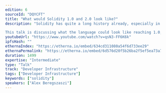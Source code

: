 ```yaml
---
edition: 6
sourceId: "DQYCFT"
title: "What would Solidity 1.0 and 2.0 look like?"
description: "Solidity has quite a long history already, especially in terms of \"crypto years\". Yet, the project has not yet reached the \"magical\" 1.0 release.

This talk is discussing what the language could look like reaching 1.0; and going beyond reaching 2.0."
youtubeUrl: "https://www.youtube.com/watch?v=qsN3-FF6K6k"
ipfsHash: ""
ethernaIndex: "https://etherna.io/embed/634cd311080a54f6d733ee29"
ethernaPermalink: "https://etherna.io/embed/6d576d20f5b26ba2f5ef5ea73a75b205f70486b2c01bc7b54fc175033241ed11"
duration: 1499
expertise: "Intermediate"
type: "Talk"
track: "Developer Infrastructure"
tags: ["Developer Infrastructure"]
keywords: ["solidity"]
speakers: ["Alex Beregszaszi"]
---
```

